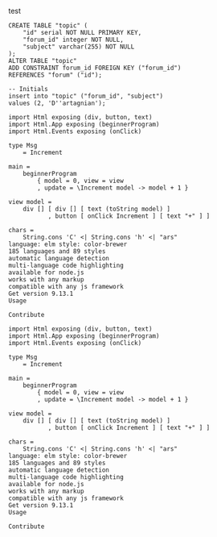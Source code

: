 test
<link rel="stylesheet" href="/css/default.css">
<script src="/js/highlight.pack.js"></script>
<script>hljs.initHighlightingOnLoad();</script>

<pre><code class="html">CREATE TABLE "topic" (
    "id" serial NOT NULL PRIMARY KEY,
    "forum_id" integer NOT NULL,
    "subject" varchar(255) NOT NULL
);
ALTER TABLE "topic"
ADD CONSTRAINT forum_id FOREIGN KEY ("forum_id")
REFERENCES "forum" ("id");

-- Initials
insert into "topic" ("forum_id", "subject")
values (2, 'D''artagnian');</code></pre>

<pre><code class="plaintext">import Html exposing (div, button, text)
import Html.App exposing (beginnerProgram)
import Html.Events exposing (onClick)

type Msg
    = Increment

main =
    beginnerProgram
        { model = 0, view = view
        , update = \Increment model -> model + 1 }

view model =
    div [] [ div [] [ text (toString model) ]
           , button [ onClick Increment ] [ text "+" ] ]

chars =
    String.cons 'C' <| String.cons 'h' <| "ars"
language: elm style: color-brewer
185 languages and 89 styles
automatic language detection
multi-language code highlighting
available for node.js
works with any markup
compatible with any js framework
Get version 9.13.1
Usage

Contribute
</code></pre>

<pre><code class="nohighlight">import Html exposing (div, button, text)
import Html.App exposing (beginnerProgram)
import Html.Events exposing (onClick)

type Msg
    = Increment

main =
    beginnerProgram
        { model = 0, view = view
        , update = \Increment model -> model + 1 }

view model =
    div [] [ div [] [ text (toString model) ]
           , button [ onClick Increment ] [ text "+" ] ]

chars =
    String.cons 'C' <| String.cons 'h' <| "ars"
language: elm style: color-brewer
185 languages and 89 styles
automatic language detection
multi-language code highlighting
available for node.js
works with any markup
compatible with any js framework
Get version 9.13.1
Usage

Contribute
</code></pre>
